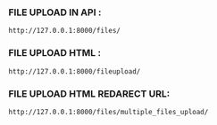### FILE UPLOAD IN API :

    http://127.0.0.1:8000/files/


### FILE UPLOAD HTML :

    http://127.0.0.1:8000/fileupload/

### FILE UPLOAD HTML REDARECT URL:

    http://127.0.0.1:8000/files/multiple_files_upload/

